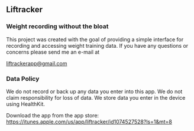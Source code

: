 ## Liftracker
### Weight recording without the bloat

This project was created with the goal of providing a simple interface for recording and accessing weight training data.  If you have any questions or concerns please send me an e-mail at

liftrackerapp@gmail.com

### Data Policy
We do not record or back up any data you enter into this app.  We do not claim responsibility for loss of data.  We store data you enter in the device using HealthKit.  

Download the app from the app store: https://itunes.apple.com/us/app/liftracker/id1074527528?ls=1&mt=8
